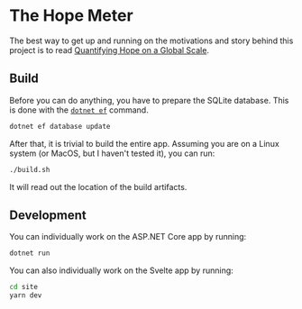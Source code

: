 # The Hope Meter

The best way to get up and running on the motivations and story behind this project is to read [Quantifying Hope on a Global Scale](https://elijahpotter.dev/articles/quantifying_hope_on_a_global_scale).

## Build

Before you can do anything, you have to prepare the SQLite database.
This is done with the [`dotnet ef`](https://learn.microsoft.com/en-us/ef/core/cli/dotnet) command.

```bash
dotnet ef database update
```

After that, it is trivial to build the entire app.
Assuming you are on a Linux system (or MacOS, but I haven't tested it), you can run:

```bash
./build.sh
```

It will read out the location of the build artifacts.

## Development

You can individually work on the ASP.NET Core app by running:

```bash
dotnet run
```

You can also individually work on the Svelte app by running:

```bash
cd site
yarn dev
```
